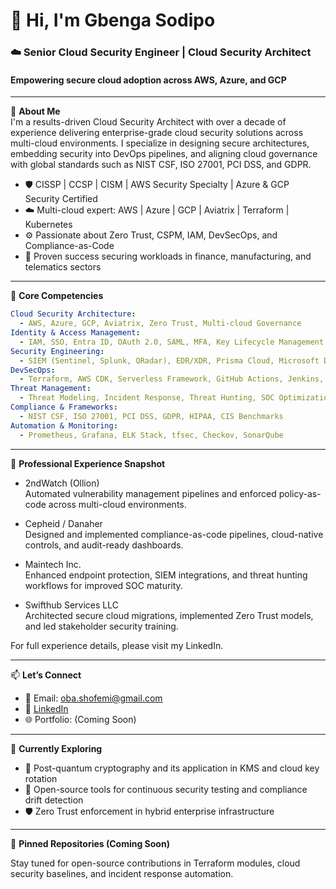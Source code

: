 # 👋 Hi, I'm Gbenga Sodipo

### ☁️ Senior Cloud Security Engineer | Cloud Security Architect  
#### Empowering secure cloud adoption across AWS, Azure, and GCP

---

🔎 **About Me**  
I'm a results-driven Cloud Security Architect with over a decade of experience delivering enterprise-grade cloud security solutions across multi-cloud environments. I specialize in designing secure architectures, embedding security into DevOps pipelines, and aligning cloud governance with global standards such as NIST CSF, ISO 27001, PCI DSS, and GDPR.

- 🛡️ CISSP | CCSP | CISM | AWS Security Specialty | Azure & GCP Security Certified  
- ☁️ Multi-cloud expert: AWS | Azure | GCP | Aviatrix | Terraform | Kubernetes  
- ⚙️ Passionate about Zero Trust, CSPM, IAM, DevSecOps, and Compliance-as-Code  
- 🎯 Proven success securing workloads in finance, manufacturing, and telematics sectors

---

🧠 **Core Competencies**
```yaml
Cloud Security Architecture:
  - AWS, Azure, GCP, Aviatrix, Zero Trust, Multi-cloud Governance
Identity & Access Management:
  - IAM, SSO, Entra ID, OAuth 2.0, SAML, MFA, Key Lifecycle Management
Security Engineering:
  - SIEM (Sentinel, Splunk, QRadar), EDR/XDR, Prisma Cloud, Microsoft Defender
DevSecOps:
  - Terraform, AWS CDK, Serverless Framework, GitHub Actions, Jenkins, CI/CD
Threat Management:
  - Threat Modeling, Incident Response, Threat Hunting, SOC Optimization
Compliance & Frameworks:
  - NIST CSF, ISO 27001, PCI DSS, GDPR, HIPAA, CIS Benchmarks
Automation & Monitoring:
  - Prometheus, Grafana, ELK Stack, tfsec, Checkov, SonarQube
```

<!---
💼 **Selected Projects & Labs**

(Public repositories coming soon. Some are internal or under NDA)

- 🔐 multi-cloud-security-baseline: A baseline framework for securing multi-cloud deployments with IaC
- 🔐 ztna-aws-gcp: Zero Trust deployment across AWS and GCP with VPN-less remote access using SASE tools
-	🔐 terraform-key-management: Automating KMS lifecycle (generation, rotation, revocation) for AWS & Azure
-	🔐 cloud-security-posture-audit: CI/CD-integrated CSPM scripts for compliance assurance and alerting

---

📄 **Certifications**
| Certification | Provider | Focus      |
|:---------------|:---------|:------------|
| CISSP         | (ISC)²   | Security Leadership|
| CCSP          |(ISC)²|  Cloud Security|
| CISM | ISACA | Information Security Management|
| AWS Security Specialty | AWS | Cloud Security|
| AWS DevOps Engineer Professional | AWS | Automation & Operations|
| AWS Solutions Architect Professional | AWS | Architecture Design|
| Advanced Networking Specialty | AWS | Hybrid Connectivity|
| Azure Administrator Associate | Microsoft | Azure Ops & IAM|
| MCSE | Microsoft | Enterprise Systems|
| GCP Security Engineer | Google Cloud | GCP Security|
| GCP Professional Architect | Google Cloud | Solution Architecture|
| GCP Network Engineer | Google Cloud | Network Infrastructure|
| Associate Cloud Engineer | Google Cloud | Cloud Administration|
| Terraform Associate | HashiCorp | Infrastructure as Code|
| LPIC-3 | Linux Professional Institute | Enterprise Linux|
| Aviatrix ACE (Pro, Automation, Security) | Aviatrix | Multicloud Networking|

--->

---

🚀 **Professional Experience Snapshot**
-	2ndWatch (Ollion)  
Automated vulnerability management pipelines and enforced policy-as-code across multi-cloud environments.

-	Cepheid / Danaher  
Designed and implemented compliance-as-code pipelines, cloud-native controls, and audit-ready dashboards.

-	Maintech Inc.  
Enhanced endpoint protection, SIEM integrations, and threat hunting workflows for improved SOC maturity.

-	Swifthub Services LLC  
Architected secure cloud migrations, implemented Zero Trust models, and led stakeholder security training.

For full experience details, please visit my LinkedIn.

---

📫 **Let’s Connect**
-	📧 Email: oba.shofemi@gmail.com
-	💼 [LinkedIn](https://www.linkedin.com/in/gbenga-sodipo)
-	🌐 Portfolio: (Coming Soon)

---

🧪 **Currently Exploring**
-	🧬 Post-quantum cryptography and its application in KMS and cloud key rotation
-	🔁 Open-source tools for continuous security testing and compliance drift detection
-	🛡️ Zero Trust enforcement in hybrid enterprise infrastructure

---

🧱 **Pinned Repositories (Coming Soon)**

Stay tuned for open-source contributions in Terraform modules, cloud security baselines, and incident response automation.
